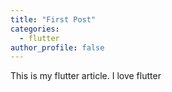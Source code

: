 ```yaml
---
title: "First Post"
categories:
  - flutter
author_profile: false
---
```


This is my flutter article.
I love flutter